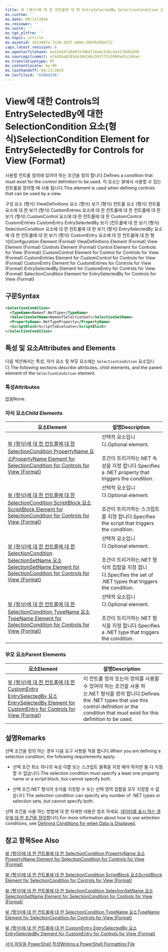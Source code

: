 ```yaml
---
title: 뷰 (형식)에 대 한 컨트롤에 대 한 EntrySelectedBy SelectionCondition 요소 | Microsoft Docs
ms.custom: ''
ms.date: 09/13/2016
ms.reviewer: ''
ms.suite: ''
ms.tgt_pltfrm: ''
ms.topic: article
ms.assetid: 2623407e-fa10-4d27-a804-204f6d50ef22
caps.latest.revision: 6
ms.openlocfilehash: ea15e647a9dd7a7064718a0c536c4a3178d62d95
ms.sourcegitcommit: e7445ba8203da304286c591ff513900ad1c244a4
ms.translationtype: MT
ms.contentlocale: ko-KR
ms.lasthandoff: 04/23/2019
ms.locfileid: "62064236"
---
```

# <a name="selectioncondition-element-for-entryselectedby-for-controls-for-view-format"></a><span data-ttu-id="7c055-102">View에 대한 Controls의 EntrySelectedBy에 대한 SelectionCondition 요소(형식)</span><span class="sxs-lookup"><span data-stu-id="7c055-102">SelectionCondition Element for EntrySelectedBy for Controls for View (Format)</span></span>

<span data-ttu-id="7c055-103">사용할 컨트롤 정의에 있어야 하는 조건을 정의 합니다.</span><span class="sxs-lookup"><span data-stu-id="7c055-103">Defines a condition that must exist for the control definition to be used.</span></span> <span data-ttu-id="7c055-104">이 요소는 뷰에서 사용할 수 있는 컨트롤을 정의할 때 사용 됩니다.</span><span class="sxs-lookup"><span data-stu-id="7c055-104">This element is used when defining controls that can be used by a view.</span></span>

<span data-ttu-id="7c055-105">구성 요소 (형식) ViewDefinitions 요소 (형식) 보기 (형식) 컨트롤 요소 (형식) 컨트롤 요소에 대 한 보기 (형식) CustomEntries 요소에 대 한 컨트롤에 대 한 컨트롤에 대 한 보기 (형식) CustomControl 요소에 대 한 컨트롤에 대 한 CustomControl CustomEntries CustomEntry EntrySelectedBy 보기 (컨트롤에 대 한 보기 (형식) SelectionCondition 요소에 대 한 컨트롤에 대 한 보기 (형식) EntrySelectedBy 요소에 대 한 컨트롤에 대 한 보기 (형식) CustomEntry 요소에 대 한 컨트롤에 대 한 형식)</span><span class="sxs-lookup"><span data-stu-id="7c055-105">Configuration Element (Format) ViewDefinitions Element (Format) View Element (Format) Controls Element (Format) Control Element for Controls for View (Format) CustomControl Element for Control for Controls for View (Format) CustomEntries Element for CustomControl for Controls for View (Format) CustomEntry Element for CustomEntries for Controls for View (Format) EntrySelectedBy Element for CustomEntry for Controls for View (Format) SelectionCondition Element for EntrySelectedBy for Controls for View (Format)</span></span>

## <a name="syntax"></a><span data-ttu-id="7c055-106">구문</span><span class="sxs-lookup"><span data-stu-id="7c055-106">Syntax</span></span>

```xml
<SelectionCondition>
  <TypeName>Nameof.NetType</TypeName>
  <SelectionSetName>NameofSelectionSet</SelectionSetName>
  <PropertyName>.NetTypeProperty</PropertyName>
  <ScriptBlock>ScriptToEvaluate</ScriptBlock>
</SelectionCondition>
```

## <a name="attributes-and-elements"></a><span data-ttu-id="7c055-107">특성 및 요소</span><span class="sxs-lookup"><span data-stu-id="7c055-107">Attributes and Elements</span></span>

<span data-ttu-id="7c055-108">다음 섹션에서는 특성, 자식 요소 및 부모 요소에는 `SelectionCondition` 요소입니다.</span><span class="sxs-lookup"><span data-stu-id="7c055-108">The following sections describe attributes, child elements, and the parent element of the `SelectionCondition` element.</span></span>

### <a name="attributes"></a><span data-ttu-id="7c055-109">특성</span><span class="sxs-lookup"><span data-stu-id="7c055-109">Attributes</span></span>

<span data-ttu-id="7c055-110">없음</span><span class="sxs-lookup"><span data-stu-id="7c055-110">None.</span></span>

### <a name="child-elements"></a><span data-ttu-id="7c055-111">자식 요소</span><span class="sxs-lookup"><span data-stu-id="7c055-111">Child Elements</span></span>

|<span data-ttu-id="7c055-112">요소</span><span class="sxs-lookup"><span data-stu-id="7c055-112">Element</span></span>|<span data-ttu-id="7c055-113">설명</span><span class="sxs-lookup"><span data-stu-id="7c055-113">Description</span></span>|
|-------------|-----------------|
|[<span data-ttu-id="7c055-114">뷰 (형식)에 대 한 컨트롤에 대 한 SelectionCondition PropertyName 요소</span><span class="sxs-lookup"><span data-stu-id="7c055-114">PropertyName Element for SelectionCondition for Controls for View (Format)</span></span>](./propertyname-element-for-selectioncondition-for-controls-for-view-format.md)|<span data-ttu-id="7c055-115">선택적 요소입니다.</span><span class="sxs-lookup"><span data-stu-id="7c055-115">Optional element.</span></span><br /><br /> <span data-ttu-id="7c055-116">조건이 트리거하는.NET 속성을 지정 합니다.</span><span class="sxs-lookup"><span data-stu-id="7c055-116">Specifies a .NET property that triggers the condition.</span></span>|
|[<span data-ttu-id="7c055-117">뷰 (형식)에 대 한 컨트롤에 대 한 SelectionCondition ScriptBlock 요소</span><span class="sxs-lookup"><span data-stu-id="7c055-117">ScriptBlock Element for SelectionCondition for Controls for View (Format)</span></span>](./scriptblock-element-for-selectioncondition-for-controls-for-view-format.md)|<span data-ttu-id="7c055-118">선택적 요소입니다.</span><span class="sxs-lookup"><span data-stu-id="7c055-118">Optional element.</span></span><br /><br /> <span data-ttu-id="7c055-119">조건이 트리거하는 스크립트를 지정 합니다.</span><span class="sxs-lookup"><span data-stu-id="7c055-119">Specifies the script that triggers the condition.</span></span>|
|[<span data-ttu-id="7c055-120">뷰 (형식)에 대 한 컨트롤에 대 한 SelectionCondition SelectionSetName 요소</span><span class="sxs-lookup"><span data-stu-id="7c055-120">SelectionSetName Element for SelectionCondition for Controls for View (Format)</span></span>](./selectionsetname-element-for-selectioncondition-for-controls-for-view-format.md)|<span data-ttu-id="7c055-121">선택적 요소입니다.</span><span class="sxs-lookup"><span data-stu-id="7c055-121">Optional element.</span></span><br /><br /> <span data-ttu-id="7c055-122">조건이 트리거하는.NET 형식의 집합을 지정 합니다.</span><span class="sxs-lookup"><span data-stu-id="7c055-122">Specifies the set of .NET types that triggers the condition.</span></span>|
|[<span data-ttu-id="7c055-123">뷰 (형식)에 대 한 컨트롤에 대 한 SelectionCondition TypeName 요소</span><span class="sxs-lookup"><span data-stu-id="7c055-123">TypeName Element for SelectionCondition for Controls for View (Format)</span></span>](./typename-element-for-selectioncondition-for-controls-for-view-format.md)|<span data-ttu-id="7c055-124">선택적 요소입니다.</span><span class="sxs-lookup"><span data-stu-id="7c055-124">Optional element.</span></span><br /><br /> <span data-ttu-id="7c055-125">조건이 트리거하는.NET 형식을 지정 합니다.</span><span class="sxs-lookup"><span data-stu-id="7c055-125">Specifies a .NET type that triggers the condition.</span></span>|

### <a name="parent-elements"></a><span data-ttu-id="7c055-126">부모 요소</span><span class="sxs-lookup"><span data-stu-id="7c055-126">Parent Elements</span></span>

|<span data-ttu-id="7c055-127">요소</span><span class="sxs-lookup"><span data-stu-id="7c055-127">Element</span></span>|<span data-ttu-id="7c055-128">설명</span><span class="sxs-lookup"><span data-stu-id="7c055-128">Description</span></span>|
|-------------|-----------------|
|[<span data-ttu-id="7c055-129">뷰 (형식)에 대 한 컨트롤에 대 한 CustomEntry EntrySelectedBy 요소</span><span class="sxs-lookup"><span data-stu-id="7c055-129">EntrySelectedBy Element for CustomEntry for Controls for View (Format)</span></span>](./entryselectedby-element-for-customentry-for-controls-for-view-format.md)|<span data-ttu-id="7c055-130">이 컨트롤 정의 또는이 정의를 사용할 수 있어야 하는 조건을 사용 하는.NET 형식을 정의 합니다.</span><span class="sxs-lookup"><span data-stu-id="7c055-130">Defines the .NET types that use this control definition or the condition that must exist for this definition to be used.</span></span>|

## <a name="remarks"></a><span data-ttu-id="7c055-131">설명</span><span class="sxs-lookup"><span data-stu-id="7c055-131">Remarks</span></span>

<span data-ttu-id="7c055-132">선택 조건을 정의 하는 경우 다음 요구 사항을 적용 합니다.</span><span class="sxs-lookup"><span data-stu-id="7c055-132">When you are defining a selection condition, the following requirements apply:</span></span>

- <span data-ttu-id="7c055-133">선택 조건 최소 하나의 속성 이름 또는 스크립트 블록을 지정 해야 하지만 둘 다 지정할 수 없습니다.</span><span class="sxs-lookup"><span data-stu-id="7c055-133">The selection condition must specify a least one property name or a script block, but cannot specify both.</span></span>

- <span data-ttu-id="7c055-134">선택 조건.NET 형식의 숫자를 지정할 수 또는 선택 영역 집합을 모두 지정할 수 없습니다.</span><span class="sxs-lookup"><span data-stu-id="7c055-134">The selection condition can specify any number of .NET types or selection sets, but cannot specify both.</span></span>

<span data-ttu-id="7c055-135">선택 조건을 사용 하는 방법에 대 한 자세한 내용은 참조 하세요. [데이터를 표시 하는 경우에 대 한 조건을 정의](./defining-conditions-for-displaying-data.md)합니다.</span><span class="sxs-lookup"><span data-stu-id="7c055-135">For more information about how to use selection conditions, see [Defining Conditions for when Data is Displayed](./defining-conditions-for-displaying-data.md).</span></span>

## <a name="see-also"></a><span data-ttu-id="7c055-136">참고 항목</span><span class="sxs-lookup"><span data-stu-id="7c055-136">See Also</span></span>

[<span data-ttu-id="7c055-137">뷰 (형식)에 대 한 컨트롤에 대 한 SelectionCondition PropertyName 요소</span><span class="sxs-lookup"><span data-stu-id="7c055-137">PropertyName Element for SelectionCondition for Controls for View (Format)</span></span>](./propertyname-element-for-selectioncondition-for-controls-for-view-format.md)

[<span data-ttu-id="7c055-138">뷰 (형식)에 대 한 컨트롤에 대 한 SelectionCondition ScriptBlock 요소</span><span class="sxs-lookup"><span data-stu-id="7c055-138">ScriptBlock Element for SelectionCondition for Controls for View (Format)</span></span>](./scriptblock-element-for-selectioncondition-for-controls-for-view-format.md)

[<span data-ttu-id="7c055-139">뷰 (형식)에 대 한 컨트롤에 대 한 SelectionCondition SelectionSetName 요소</span><span class="sxs-lookup"><span data-stu-id="7c055-139">SelectionSetName Element for SelectionCondition for Controls for View (Format)</span></span>](./selectionsetname-element-for-selectioncondition-for-controls-for-view-format.md)

[<span data-ttu-id="7c055-140">뷰 (형식)에 대 한 컨트롤에 대 한 SelectionCondition TypeName 요소</span><span class="sxs-lookup"><span data-stu-id="7c055-140">TypeName Element for SelectionCondition for Controls for View (Format)</span></span>](./typename-element-for-selectioncondition-for-controls-for-view-format.md)

[<span data-ttu-id="7c055-141">뷰 (형식)에 대 한 컨트롤에 대 한 CustomEntry EntrySelectedBy 요소</span><span class="sxs-lookup"><span data-stu-id="7c055-141">EntrySelectedBy Element for CustomEntry for Controls for View (Format)</span></span>](./entryselectedby-element-for-customentry-for-controls-for-view-format.md)

[<span data-ttu-id="7c055-142">서식 파일을 PowerShell 작성</span><span class="sxs-lookup"><span data-stu-id="7c055-142">Writing a PowerShell Formatting File</span></span>](./writing-a-powershell-formatting-file.md)
